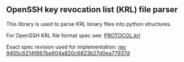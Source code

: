 OpenSSH key revocation list (KRL) file parser
---------------------------------------------

This library is used to parse KRL binary files into python structures.

For OpenSSH KRL file format spec see: [PROTOCOL.krl](https://github.com/openssh/openssh-portable/blob/master/PROTOCOL.krl)

Exact spec revision used for implementation: [rev 9405c6214f667be604a820c6823b27d0ea77937d](https://github.com/openssh/openssh-portable/blob/9405c6214f667be604a820c6823b27d0ea77937d/PROTOCOL.krl)
